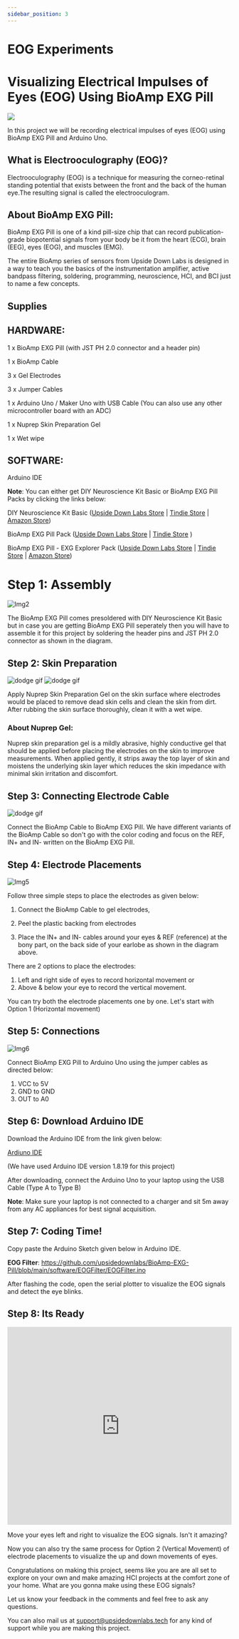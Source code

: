 ```yaml
---
sidebar_position: 3
---
```




# EOG Experiments


# Visualizing Electrical Impulses of Eyes (EOG) Using BioAmp EXG Pill


![](EOGimg/eog%20img1.webp)

In this project we will be recording electrical impulses of eyes (EOG) using BioAmp EXG Pill and Arduino Uno.

## What is Electrooculography (EOG)?

Electrooculography (EOG) is a technique for measuring the corneo-retinal standing potential that exists between the front and the back of the human eye.The resulting signal is called the electrooculogram.

## About BioAmp EXG Pill:

BioAmp EXG Pill is one of a kind pill-size chip that can record publication-grade biopotential signals from your body be it from the heart (ECG), brain (EEG), eyes (EOG), and muscles (EMG).

The entire BioAmp series of sensors from Upside Down Labs is designed in a way to teach you the basics of the instrumentation amplifier, active bandpass filtering, soldering, programming, neuroscience, HCI, and BCI just to name a few concepts.

## Supplies

## HARDWARE:

1 x BioAmp EXG Pill (with JST PH 2.0 connector and a header pin)

1 x BioAmp Cable

3 x Gel Electrodes

3 x Jumper Cables

1 x Arduino Uno / Maker Uno with USB Cable (You can also use any other microcontroller board with an ADC)

1 x Nuprep Skin Preparation Gel

1 x Wet wipe

## SOFTWARE:

Arduino IDE

**Note**: You can either get DIY Neuroscience Kit Basic or BioAmp EXG Pill Packs by clicking the links below:

DIY Neuroscience Kit Basic ([Upside Down Labs Store](https://store.upsidedownlabs.tech/product/diy-neuroscience-kit-basic/) |
[Tindie Store](https://www.tindie.com/products/upsidedownlabs/diy-neuroscience-kit-basic/) | [Amazon Store](https://www.amazon.in/dp/B0CBMTHLDJ?ref_=cm_sw_r_cp_ud_dp_E2A1CNJXN6ACZ4THA5ZQ))

BioAmp EXG Pill Pack ([Upside Down Labs Store](https://store.upsidedownlabs.tech/product/bioamp-exg-pill/) | [Tindie Store](https://www.tindie.com/products/upsidedownlabs/diy-neuroscience-kit-basic/) )

BioAmp EXG Pill - EXG Explorer Pack ([Upside Down Labs Store](https://store.upsidedownlabs.tech/product/bioamp-exg-pill/) |
[Tindie Store](https://www.tindie.com/products/upsidedownlabs/diy-neuroscience-kit-basic/) | [Amazon Store](https://www.amazon.in/dp/B0B29CCPQB?ref_=cm_sw_r_cp_ud_dp_4D6ZTBD5RRASS5QM6HK1))



# Step 1: Assembly

![Img2](EOGimg/eog%20img2.webp)

The BioAmp EXG Pill comes presoldered with DIY Neuroscience Kit Basic but in case you are getting BioAmp EXG Pill seperately then you will have to assemble it for this project by soldering the header pins and JST PH 2.0 connector as shown in the diagram.

## Step 2: Skin Preparation

<!-- <video width="320" height="240" controls>
  <source src="eogimg4.mp4" type="video/mp4">
  </source>
</video> -->

![dodge gif](./EOGimg/eogimg4.gif)
![dodge gif](./EOGimg/eogvid5.gif)



Apply Nuprep Skin Preparation Gel on the skin surface where electrodes would be placed to remove dead skin cells and clean the skin from dirt. After rubbing the skin surface thoroughly, clean it with a wet wipe.

### About Nuprep Gel:

Nuprep skin preparation gel is a mildly abrasive, highly conductive gel that should be applied before placing the electrodes on the skin to improve measurements. When applied gently, it strips away the top layer of skin and moistens the underlying skin layer which reduces the skin impedance with minimal skin irritation and discomfort.

## Step 3: Connecting Electrode Cable

![dodge gif](./EOGimg/eogvid6.gif)

Connect the BioAmp Cable to BioAmp EXG Pill. We have different variants of the BioAmp Cable so don't go with the color coding and focus on the REF, IN+ and IN- written on the BioAmp EXG Pill.

## Step 4: Electrode Placements

![Img5](EOGimg/eog%20img5.webp)


Follow three simple steps to place the electrodes as given below:

1. Connect the BioAmp Cable to gel electrodes,

2. Peel the plastic backing from electrodes

3. Place the IN+ and IN- cables around your eyes & REF (reference) at the bony part, on the back side of your earlobe as shown in the diagram above.

There are 2 options to place the electrodes:

1. Left and right side of eyes to record horizontal movement or
2. Above & below your eye to record the vertical movement.

You can try both the electrode placements one by one. Let's start with Option 1 (Horizontal movement)

## Step 5: Connections

![Img6](EOGimg/eog%20img6.webp)

Connect BioAmp EXG Pill to Arduino Uno using the jumper cables as directed below:

1. VCC to 5V
2. GND to GND
3. OUT to A0

## Step 6: Download Arduino IDE

Download the Arduino IDE from the link given below:

[Ardiuno IDE](https://www.arduino.cc/en/software)


(We have used Arduino IDE version 1.8.19 for this project)

After downloading, connect the Arduino Uno to your laptop using the USB Cable (Type A to Type B)

**Note**: Make sure your laptop is not connected to a charger and sit 5m away from any AC appliances for best signal acquisition.

## Step 7: Coding Time!


Copy paste the Arduino Sketch given below in Arduino IDE.     

**EOG Filter**: https://github.com/upsidedownlabs/BioAmp-EXG-Pill/blob/main/software/EOGFilter/EOGFilter.ino

After flashing the code, open the serial plotter to visualize the EOG signals and detect the eye blinks.

## Step 8: Its Ready

<iframe width="100%" height="444" src="https://www.youtube.com/embed/Txo7DjUr5Tk?feature=oembed&autoplay=0" title="YouTube video player" frameborder="0" allow="accelerometer; autoplay; clipboard-write; encrypted-media; gyroscope; picture-in-picture; web-share" allowfullscreen></iframe> 


Move your eyes left and right to visualize the EOG signals. Isn't it amazing?

Now you can also try the same process for Option 2 (Vertical Movement) of electrode placements to visualize the up and down movements of eyes.

Congratulations on making this project, seems like you are are all set to explore on your own and make amazing HCI projects at the comfort zone of your home. What are you gonna make using these EOG signals?

Let us know your feedback in the comments and feel free to ask any questions.

You can also mail us at support@upsidedownlabs.tech for any kind of support while you are making this project.
